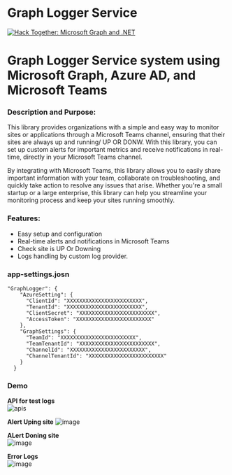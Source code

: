 # Graph Logger Service

[![Hack Together: Microsoft Graph and .NET](https://img.shields.io/badge/Microsoft%20-Hack--Together-orange?style=for-the-badge&logo=microsoft)](https://github.com/microsoft/hack-together)

# Graph Logger Service system using Microsoft Graph, Azure AD, and Microsoft Teams

### Description and Purpose:
This library provides organizations with a simple and easy way to monitor sites or applications through a Microsoft Teams channel, 
ensuring that their sites are always up and running/ UP OR DONW. 
With this library, you can set up custom alerts for important metrics and receive notifications in real-time, directly in your Microsoft Teams channel.

By integrating with Microsoft Teams, this library allows you to easily share important information with your team, collaborate on troubleshooting, and quickly take action to resolve any issues that arise. Whether you're a small startup or a large enterprise, this library can help you streamline your monitoring process and keep your sites running smoothly.


### Features:

- Easy setup and configuration
- Real-time alerts and notifications in Microsoft Teams
- Check site is UP Or Downing
- Logs handling by custom log provider.

### app-settings.josn
```
"GraphLogger": {
    "AzureSetting": {
      "ClientId": "XXXXXXXXXXXXXXXXXXXXXXXX",
      "TenantId": "XXXXXXXXXXXXXXXXXXXXXXXX",
      "ClientSecret": "XXXXXXXXXXXXXXXXXXXXXXXX",
      "AccessToken": "XXXXXXXXXXXXXXXXXXXXXXXX"
    },
    "GraphSettings": {
      "TeamId": "XXXXXXXXXXXXXXXXXXXXXXXX",
      "TeamTenantId": "XXXXXXXXXXXXXXXXXXXXXXXX",
      "ChannelId": "XXXXXXXXXXXXXXXXXXXXXXXX",
      "ChannelTenantId": "XXXXXXXXXXXXXXXXXXXXXXXX"
    }
  }
```

### Demo

**API for test logs**  
![apis](https://user-images.githubusercontent.com/45498591/224829945-e2fd0942-17f1-4cd7-908c-be40c06dc509.PNG) 

**Alert Uping site** 
![image](https://user-images.githubusercontent.com/45498591/224830386-b28b91c6-ae45-47c3-8c76-93d3b0fed4bf.png) 


**ALert Doning site** <br />
![image](https://user-images.githubusercontent.com/45498591/224830632-7eba3585-b6f9-4630-9915-9ba12d54d9c5.png)


**Error Logs**  <br />
![image](https://user-images.githubusercontent.com/45498591/224831535-e7d6cf0a-1f8b-40f8-88b5-940e2d4201f7.png)


